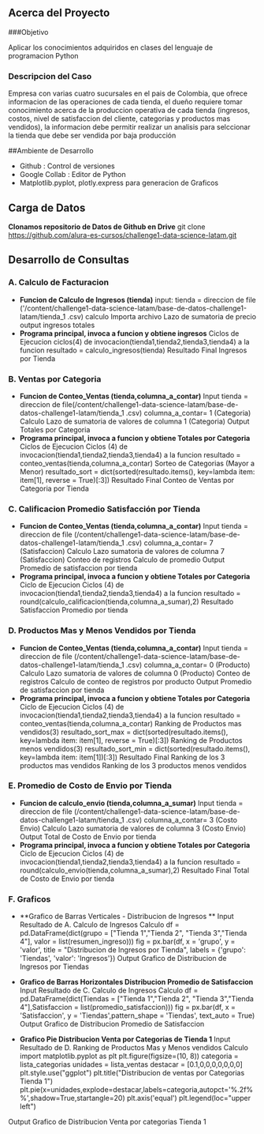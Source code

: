 ## Acerca del Proyecto
###Objetivo
<p>Aplicar los conocimientos adquiridos en clases del lenguaje de programacion Python </p>

### Descripcion del Caso
<p>
Empresa con varias cuatro sucursales en el pais de Colombia, que ofrece informacion de las operaciones de cada tienda, el dueño requiere tomar conocimiento acerca de la produccion operativa de cada tienda (ingresos, costos, nivel de satisfaccion del cliente, categorias y productos mas vendidos), la informacion debe permitir realizar un analisis para selccionar la tienda que debe ser vendida por baja producción 
</p>

##Ambiente de Desarrollo
- Github : Control de versiones
- Google Collab : Editor de Python
- Matplotlib.pyplot, plotly.express  para generacion de Graficos

## Carga de Datos
**Clonamos repositorio de Datos de Github en Drive**
git clone https://github.com/alura-es-cursos/challenge1-data-science-latam.git

## Desarrollo de Consultas
### A. Calculo de Facturacion
- **Funcion de Calculo de Ingresos (tienda)**
	input: 
		tienda = direccion de file ('/content/challenge1-data-science-latam/base-de-datos-challenge1-latam/tienda_1 .csv)
	calculo
		Importa archivo
		Lazo de sumatoria de precio
	output
			ingresos totales
- **Programa principal, invoca a funcion y obtiene ingresos**
	Ciclos de Ejecucion
		ciclos(4) de invocacion(tienda1,tienda2,tienda3,tienda4) a la funcion
		resultado = calculo_ingresos(tienda)
	Resultado Final
		Ingresos por Tienda

### B. Ventas por Categoria
- **Funcion de Conteo_Ventas (tienda,columna_a_contar)**
	Input
		tienda = direccion de file(/content/challenge1-data-science-latam/base-de-datos-challenge1-latam/tienda_1 .csv)
		columna_a_contar= 1 (Categoria)
	Calculo
			Lazo de sumatoria de valores de columna 1 (Categoria)
	Output
		Totales por Categoria
- **Programa principal, invoca a funcion y obtiene Totales por Categoria**
	Ciclos de Ejecucion
		Ciclos (4) de invocacion(tienda1,tienda2,tienda3,tienda4) a la funcion
		resultado = conteo_ventas(tienda,columna_a_contar)
		Sorteo de Categorias (Mayor a Menor)
		resultado_sort = dict(sorted(resultado.items(), key=lambda item: item[1], reverse = True)[:3])
	Resultado Final
		Conteo de Ventas por Categoria por Tienda

### C. Calificacion Promedio Satisfacción  por Tienda
- **Funcion de Conteo_Ventas (tienda,columna_a_contar)**
	Input
		tienda = direccion de file (/content/challenge1-data-science-latam/base-de-datos-challenge1-latam/tienda_1 .csv)
		columna_a_contar= 7 (Satisfaccion)
	Calculo
			Lazo 
				sumatoria de valores de columna 7 (Satisfaccion)
				Conteo de registros
			Calculo de promedio
	Output
		Promedio de satisfaccion por tienda
- **Programa principal, invoca a funcion y obtiene Totales por Categoria**
	Ciclo de Ejecucion
		Ciclos (4) de invocacion(tienda1,tienda2,tienda3,tienda4) a la funcion
		resultado = round(calculo_calificacion(tienda,columna_a_sumar),2)
	Resultado
		Satisfaccion Promedio  por tienda

### D. Productos Mas y Menos Vendidos  por Tienda
- **Funcion de Conteo_Ventas (tienda,columna_a_contar)**
	Input
		tienda = direccion de file (/content/challenge1-data-science-latam/base-de-datos-challenge1-latam/tienda_1 .csv)
		columna_a_contar= 0 (Producto)
	Calculo
			Lazo 
				sumatoria de valores de columna 0 (Producto)
				Conteo de registros
			Calculo de conteo de registros por producto
	Output
		Promedio de satisfaccion por tienda
- **Programa principal, invoca a funcion y obtiene Totales por Categoria**
	Ciclo de Ejecucion
		Ciclos (4) de invocacion(tienda1,tienda2,tienda3,tienda4) a la funcion
		resultado = conteo_ventas(tienda,columna_a_contar)
		Ranking de Productos mas vendidos(3)
			resultado_sort_max = dict(sorted(resultado.items(), key=lambda item: item[1], reverse = True)[:3])
		Ranking de Productos menos vendidos(3)
			resultado_sort_min = dict(sorted(resultado.items(), key=lambda item: item[1])[:3])
	Resultado Final
		Ranking de los 3 productos mas vendidos
		Ranking de los 3 productos menos vendidos

### E. Promedio de Costo de Envio  por Tienda
- **Funcion de calculo_envio (tienda,columna_a_sumar)**
	Input
		tienda = direccion de file (/content/challenge1-data-science-latam/base-de-datos-challenge1-latam/tienda_1 .csv)
		columna_a_contar= 3 (Costo Envio)
	Calculo
			Lazo 
				sumatoria de valores de columna 3 (Costo Envio)
	Output
		Total de Costo de Envio por tienda
- **Programa principal, invoca a funcion y obtiene Totales por Categoria**
	Ciclo de Ejecucion
		Ciclos (4) de invocacion(tienda1,tienda2,tienda3,tienda4) a la funcion
		resultado = round(calculo_envio(tienda,columna_a_sumar),2)
	Resultado Final
		Total de Costo de Envio por tienda

### F. Graficos
- **Grafico de Barras Verticales - Distribucion de  Ingresos **
	Input
		 Resultado de A. Calculo de Ingresos
	Calculo
		 df = pd.DataFrame(dict(grupo = ["Tienda 1","Tienda 2", "Tienda 3","Tienda 4"], valor = list(resumen_ingreso)))
		fig = px.bar(df, x = 'grupo', y = 'valor',
             title = "Distribucion de Ingresos por Tienda",
             labels = {'grupo': 'Tiendas', 'valor': 'Ingresos'})
	Output
		Grafico de Distribucion de Ingresos por Tiendas

- **Grafico de Barras Horizontales Distribucion Promedio de Satisfaccion**
	Input
		Resultado de C. Calculo de Ingresos
	Calculo
		df = pd.DataFrame(dict(Tiendas = ["Tienda 1","Tienda 2", "Tienda 3","Tienda 4"],Satisfaccion = list(promedio_satisfaccion)))
		fig = px.bar(df, x = 'Satisfaccion', y = 'Tiendas',pattern_shape = 'Tiendas', text_auto = True)
	Output
		Grafico de Distribucion Promedio de Satisfaccion

- **Grafico Pie  Distribucion Venta por Categorias de Tienda 1**
	Input
		Resultado de D. Ranking de Productos Mas y Menos vendidos
	Calculo
		import matplotlib.pyplot as plt
		plt.figure(figsize=(10, 8))
		categoria = lista_categorias
		unidades = lista_ventas
		destacar = [0.1,0,0,0,0,0,0,0]
		plt.style.use("ggplot")
		plt.title("Distribucion de ventas por Categorias Tienda 1")
		plt.pie(x=unidades,explode=destacar,labels=categoria,autopct='%.2f%%',shadow=True,startangle=20)
		plt.axis('equal')
		plt.legend(loc="upper left")

Output
		Grafico de Distribucion Venta por categorias Tienda 1

